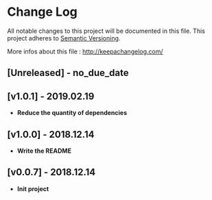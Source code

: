 # Change Log
All notable changes to this project will be documented in this file.
This project adheres to [Semantic Versioning](http://semver.org/).

More infos about this file : http://keepachangelog.com/

## [Unreleased] - no_due_date

## [v1.0.1] - 2019.02.19

- **Reduce the quantity of dependencies**

## [v1.0.0] - 2018.12.14

- **Write the README**

## [v0.0.7] - 2018.12.14

- **Init project**